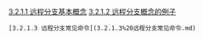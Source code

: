 
[3.2.1.1 远程分支基本概念](3.2.1.1%20远程分支基本概念.md)
[3.2.1.2 远程分支概念的例子](3.2.1.2%20远程分支概念的例子.md)
```
[3.2.1.3 远程分支常见命令](3.2.1.3%20远程分支常见命令.md)
```




